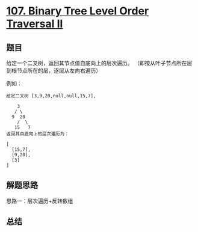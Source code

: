 # [107. Binary Tree Level Order Traversal II](https://leetcode-cn.com/problems/binary-tree-level-order-traversal-ii/)

## 题目

给定一个二叉树，返回其节点值自底向上的层次遍历。 （即按从叶子节点所在层到根节点所在的层，逐层从左向右遍历）

例如：

```
给定二叉树 [3,9,20,null,null,15,7],

    3
   / \
  9  20
    /  \
   15   7
返回其自底向上的层次遍历为：

[
  [15,7],
  [9,20],
  [3]
]
```



## 解题思路

思路一：层次遍历+反转数组



## 总结
